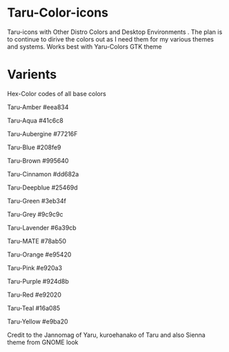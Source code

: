 # Taru-Color-icons

Taru-icons with Other Distro Colors and Desktop Environments . The plan is to continue to dirive the colors out as I need them for my various themes and systems. Works best with Yaru-Colors GTK theme

# Varients

Hex-Color codes of all base colors


Taru-Amber 	#eea834


Taru-Aqua 	#41c6c8


Taru-Aubergine 	#77216F




Taru-Blue 	#208fe9


Taru-Brown 	#995640


Taru-Cinnamon 	#dd682a 


Taru-Deepblue 	#25469d


Taru-Green 	#3eb34f 


Taru-Grey 	#9c9c9c 


Taru-Lavender 	#6a39cb 


Taru-MATE 	#78ab50 


Taru-Orange 	#e95420 


Taru-Pink 	#e920a3


Taru-Purple 	#924d8b


Taru-Red 	#e92020 


Taru-Teal 	#16a085	


Taru-Yellow 	#e9ba20




Credit to the  Jannomag of Yaru, kuroehanako of Taru and also Sienna theme from GNOME look
